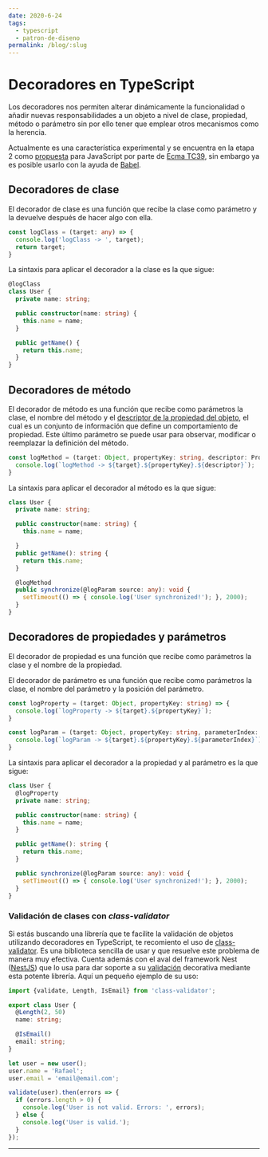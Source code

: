 ```yaml
---
date: 2020-6-24
tags:
  - typescript
  - patron-de-diseno
permalink: /blog/:slug
---
```


# Decoradores en TypeScript

<social-share class="social-share--header" />

Los decoradores nos permiten alterar dinámicamente la funcionalidad o añadir nuevas responsabilidades a un objeto a nivel de clase, propiedad, método o parámetro sin por ello tener que emplear otros mecanismos como la herencia.

Actualmente es una característica experimental y se encuentra en la etapa 2 como [propuesta](https://github.com/tc39/proposal-decorators) para JavaScript por parte de [Ecma TC39](https://github.com/tc39), sin embargo ya es posible usarlo con la ayuda de [Babel](https://babeljs.io/).

## Decoradores de clase

El decorador de clase es una función que recibe la clase como parámetro y la devuelve después de hacer algo con ella.

``` ts
const logClass = (target: any) => {
  console.log('logClass -> ', target);
  return target;
}
```

La sintaxis para aplicar el decorador a la clase es la que sigue:

``` ts
@logClass
class User {
  private name: string;

  public constructor(name: string) {
    this.name = name;
  }

  public getName() {
    return this.name;
  }
}
```

## Decoradores de método

El decorador de método es una función que recibe como parámetros la clase, el nombre del método y el [descriptor de la propiedad del objeto](https://developer.mozilla.org/en-US/docs/Web/JavaScript/Reference/Global_Objects/Object/defineProperty), el cual es un conjunto de información que define un comportamiento de propiedad. Este último parámetro se puede usar para observar, modificar o reemplazar la definición del método.

``` ts
const logMethod = (target: Object, propertyKey: string, descriptor: PropertyDescriptor) => {
  console.log(`logMethod -> ${target}.${propertyKey}.${descriptor}`);
}
```

La sintaxis para aplicar el decorador al método es la que sigue:

``` ts
class User {
  private name: string;

  public constructor(name: string) {
    this.name = name;

  }
  public getName(): string {
    return this.name;
  }

  @logMethod
  public synchronize(@logParam source: any): void {
    setTimeout(() => { console.log('User synchronized!'); }, 2000);
  }
}
```

## Decoradores de propiedades y parámetros

El decorador de propiedad es una función que recibe como parámetros la clase y el nombre de la propiedad.

El decorador de parámetro es una función que recibe como parámetros la clase, el nombre del parámetro y la posición del parámetro.

``` ts
const logProperty = (target: Object, propertyKey: string) => {
  console.log(`logProperty -> ${target}.${propertyKey}`);
}

const logParam = (target: Object, propertyKey: string, parameterIndex: number) => {
  console.log(`logParam -> ${target}.${propertyKey}.${parameterIndex}`);
}
```

La sintaxis para aplicar el decorador a la propiedad y al parámetro es la que sigue:

``` ts
class User {
  @logProperty
  private name: string;

  public constructor(name: string) {
    this.name = name;
  }

  public getName(): string {
    return this.name;
  }

  public synchronize(@logParam source: any): void {
    setTimeout(() => { console.log('User synchronized!'); }, 2000);
  }
}
```

### Validación de clases con _class-validator_

Si estás buscando una librería que te facilite la validación de objetos utilizando decoradores en TypeScript, te recomiento el uso de [class-validator](https://github.com/typestack/class-validator). Es una biblioteca sencilla de usar y que resuelve este problema de manera muy efectiva. Cuenta además con el aval del framework Nest ([NestJS](https://docs.nestjs.com/)) que lo usa para dar soporte a su [validación](https://docs.nestjs.com/techniques/validation) decorativa mediante esta potente librería. Aquí un pequeño ejemplo de su uso:

``` ts
import {validate, Length, IsEmail} from 'class-validator';

export class User {
  @Length(2, 50)
  name: string;

  @IsEmail()
  email: string;
}

let user = new user();
user.name = 'Rafael';
user.email = 'email@email.com';

validate(user).then(errors => {
  if (errors.length > 0) {
    console.log('User is not valid. Errors: ', errors);
  } else {
    console.log('User is valid.');
  }
});
```

---
<social-share class="social-share--footer" />
